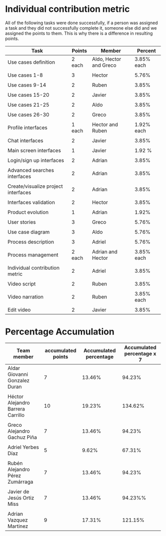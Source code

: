 # Individual contribution metric
All of the following tasks were done successfully, if a person was assigned a task and they did not successfully complete it, someone else did and we assigned the points to them. This is why there is a difference in resulting points. 

|  **Task**                                  |**Points** | **Member**            | **Percent**    |
|--------------------------------------------------|---------|-----------------------|----------------|
|  Use cases definition | 2 each       | Aldo,  Hector and Greco                | 3.85%     each      | 
|                                                  |         |                       |                |
|  Use cases 1-8                             | 3       | Hector | 5.76%           |
|                                                  |         |                       |                |
|  Use cases 9-14                                  | 2       | Ruben | 3.85%             | 
|                                                  |         |                       |                |
|  Use cases 15-20                         | 2       | Javier | 3.85%          |
|                                                  |         |                       |                |
|  Use cases 21-25                        | 2       | Aldo          | 3.85%             |
|                                                  |         |                       |                |
|  Use cases 26-30                                  | 2       | Greco | 3.85%           |
|                                                  |         |                       |                |
|  Profile interfaces  | 1 each       | Hector and Ruben            | 1.92% each          |
|                                                  |         |                       |                |
| Chat interfaces | 2       |       Javier                 | 3.85%             |
|                                                  |         |                       |                |
| Main screen interfaces  | 1       | Javier | 1.92 %           |
|                                                   |         |                       |                |
| Login/sign up  interfaces | 2       | Adrian                | 3.85%           |
|                                                  |         |                       |                |
| Advanced searches interfaces| 2       |Adrian                 | 3.85%           | 
|                                                  |         |                       |                |
| Create/visualize project interfaces                                | 2       |  Adrian | 3.85%          |
|                                                  |         |                       |                |
| Interfaces validation                                           | 2       |  Hector | 3.85%| 
|                                                  |         |                       |                |
| Product evolution | 1       | Adrian | 1.92%           |
|                                                  |         |                       |                |
| User stories | 3       | Greco | 5.76%          |
|                                                  |         |                       |                |
| Use case diagram |     3    |        Aldo               |      5.76%           |
|                                                  |         |                       |             |
| Process   description                                        | 3       |  Adriel | 5.76%| 
|                                                  |         |                       |                |
| Process management | 2 each       | Adrian and Hector | 3.85% each           |
|                                                  |         |                       |                |
| Individual contribution metric | 2       | Adriel| 3.85%          |
|                                                  |         |                       |                |
| Video script |     2    |        Ruben|      3.85%          |
|                                                  |         |                       |                |
| Video narration | 2    |  Ruben | 3.85% each         |
|                                                  |         |                       |                |
| Edit video|     2    |        Javier   |      3.85%          |









# Percentage Accumulation 

|  **Team member**    |**accumulated points**| **Accumulated percentage**   | **Accumulated percentage x 7**    |
|--------------------------------------------------|---------|-----------------------|----------------|
| Aldar Giovanni Gonzalez Duran | 7  |     13.46%    |    94.23%  | 
|                                                  |         |                       |                |
| Héctor Alejandro Barrera Carrillo| 10       |        19.23%    |       134.62%     |
|                                                  |         |                       |                |
|Greco Alejandro Gachuz Piña   | 7       |       13.46%    |      94.23%           | 
|                                                  |         |                       |                |
| Adriel Yerbes Díaz                        | 5      |      9.62%  |        67.31%   |
|                                                  |         |                       |                |
| Rubén Alejandro Pérez Zumárraga | 7       |  13.46%      |         94.23%   |
|                                                  |         |                       |                |
| Javier de Jesús Ortiz Miss                                  | 7       |    13.46% |     94.23%%       |
|                                                  |         |                       |                |
| Adrian Vazquez Martinez | 9 |  17.31%  |     121.15% |

